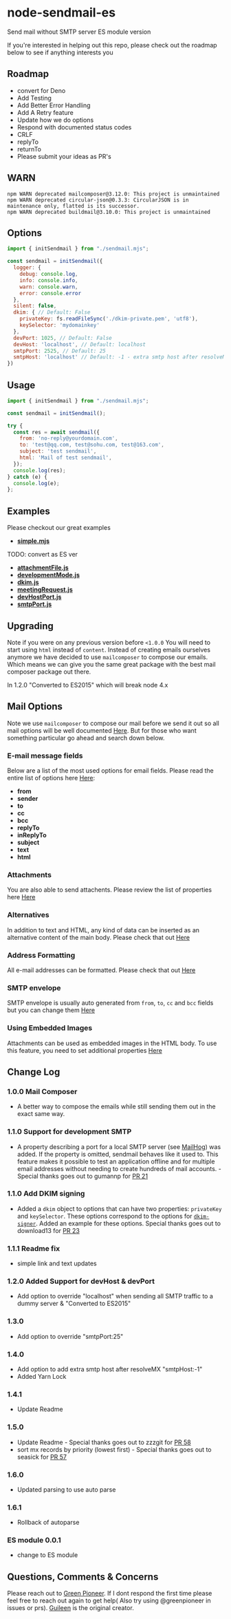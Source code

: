 # node-sendmail-es

Send mail without SMTP server ES module version

If you're interested in helping out this repo, please check out the roadmap below to see if anything interests you

## Roadmap

* convert for Deno
* Add Testing
* Add Better Error Handling
* Add A Retry feature
* Update how we do options
* Respond with documented status codes
* CRLF
* replyTo
* returnTo
* Please submit your ideas as PR's

## WARN

```
npm WARN deprecated mailcomposer@3.12.0: This project is unmaintained
npm WARN deprecated circular-json@0.3.3: CircularJSON is in maintenance only, flatted is its successor.
npm WARN deprecated buildmail@3.10.0: This project is unmaintained
```

## Options

```js
import { initSendmail } from "./sendmail.mjs";

const sendmail = initSendmail({
  logger: {
    debug: console.log,
    info: console.info,
    warn: console.warn,
    error: console.error
  },
  silent: false,
  dkim: { // Default: False
    privateKey: fs.readFileSync('./dkim-private.pem', 'utf8'),
    keySelector: 'mydomainkey'
  },
  devPort: 1025, // Default: False
  devHost: 'localhost', // Default: localhost
  smtpPort: 2525, // Default: 25
  smtpHost: 'localhost' // Default: -1 - extra smtp host after resolveMX
})
```

## Usage

``` javascript
import { initSendmail } from "./sendmail.mjs";

const sendmail = initSendmail();

try {
  const res = await sendmail({
    from: 'no-reply@yourdomain.com',
    to: 'test@qq.com, test@sohu.com, test@163.com',
    subject: 'test sendmail',
    html: 'Mail of test sendmail',
  });
  console.log(res);
} catch (e) {
  console.log(e);
};
```

## Examples

Please checkout our great examples

- **[simple.mjs](examples/simple.mjs)**

TODO: convert as ES ver

- **[attachmentFile.js](examples/attachmentFile.js)**
- **[developmentMode.js](examples/developmentMode.js)**
- **[dkim.js](examples/dkim.js)**
- **[meetingRequest.js](examples/meetingRequest.js)**
- **[devHostPort.js](examples/devHostPort.js)**
- **[smtpPort.js](examples/smtpPort.js)**

## Upgrading

Note if you were on any previous version before `<1.0.0` You will need to start using `html` instead of `content`. Instead of creating emails ourselves anymore we have decided to use `mailcomposer` to compose our emails. Which means we can give you the same great package with the best mail composer package out there. 

In 1.2.0 "Converted to ES2015" which will break node 4.x 

## Mail Options

Note we use `mailcomposer` to compose our mail before we send it out so all mail options will be well documented [Here](https://github.com/nodemailer/mailcomposer). But for those who want something particular go ahead and search down below.

### E-mail message fields

Below are a list of the most used options for email fields. Please read the entire list of options here [Here](https://github.com/nodemailer/mailcomposer#e-mail-message-fields):

- **from** 
- **sender** 
- **to** 
- **cc** 
- **bcc**
- **replyTo**
- **inReplyTo**
- **subject**
- **text**
- **html**

### Attachments

You are also able to send attachents. Please review the list of properties here [Here](https://github.com/nodemailer/mailcomposer#attachments)

### Alternatives

In addition to text and HTML, any kind of data can be inserted as an alternative content of the main body. Please check that out [Here](https://github.com/nodemailer/mailcomposer#alternatives)

### Address Formatting

All e-mail addresses can be formatted. Please check that out [Here](https://github.com/nodemailer/mailcomposer#address-formatting)

### SMTP envelope

SMTP envelope is usually auto generated from `from`, `to`, `cc` and `bcc` fields but you can change them [Here](https://github.com/nodemailer/mailcomposer#smtp-envelope)

### Using Embedded Images

Attachments can be used as embedded images in the HTML body. To use this feature, you need to set additional properties [Here](https://github.com/nodemailer/mailcomposer#using-embedded-images)

## Change Log

### 1.0.0 Mail Composer

* A better way to compose the emails while still sending them out in the exact same way.

### 1.1.0 Support for development SMTP

* A property describing a port for a local SMTP server (see [MailHog](https://github.com/mailhog/MailHog)) was added. If the property is omitted, sendmail behaves like it used to. This feature makes it possible to test an application offline and for multiple email addresses without needing to create hundreds of mail accounts. - Special thanks goes out to  gumannp for [PR 21](https://github.com/guileen/node-sendmail/pull/21)

### 1.1.0 Add DKIM signing

* Added a `dkim` object to options that can have two properties: `privateKey` and `keySelector`. These options correspond to the options for [`dkim-signer`](https://github.com/andris9/dkim-signer). Added an example for these options. Special thanks goes out to download13 for [PR 23](https://github.com/guileen/node-sendmail/pull/23)

### 1.1.1 Readme fix

* simple link and text updates

### 1.2.0 Added Support for devHost & devPort

* Add option to override "localhost" when sending all SMTP traffic to a dummy server & "Converted to ES2015" 

### 1.3.0

* Add option to override "smtpPort:25" 

### 1.4.0

* Add option to add extra smtp host after resolveMX "smtpHost:-1"
* Added Yarn Lock

### 1.4.1

* Update Readme 

### 1.5.0

* Update Readme  - Special thanks goes out to zzzgit for [PR 58](https://github.com/guileen/node-sendmail/pull/58)
* sort mx records by priority (lowest first)  - Special thanks goes out to seasick for [PR 57](https://github.com/guileen/node-sendmail/pull/57)

### 1.6.0

* Updated parsing to use auto parse

### 1.6.1

* Rollback of autoparse

### ES module 0.0.1

* change to ES module

## Questions, Comments & Concerns

Please reach out to [Green Pioneer](https://github.com/greenpioneer). If I dont respond the first time please feel free to reach out again to get help( Also try using @greenpioneer in issues or prs). [Guileen](https://github.com/guileen) is the original creator.
